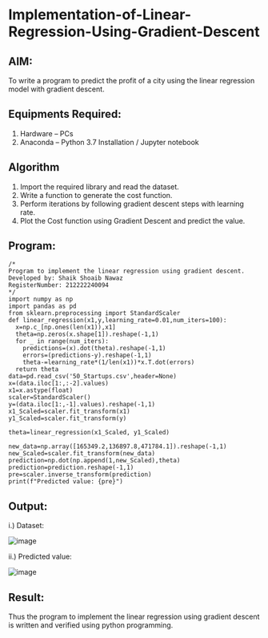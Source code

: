 # Implementation-of-Linear-Regression-Using-Gradient-Descent

## AIM:
To write a program to predict the profit of a city using the linear regression model with gradient descent.

## Equipments Required:
1. Hardware – PCs
2. Anaconda – Python 3.7 Installation / Jupyter notebook

## Algorithm
   1. Import the required library and read the dataset.
   2. Write a function to generate the cost function.
   3. Perform iterations by following gradient descent steps with learning rate.
   4. Plot the Cost function using Gradient Descent and predict the value. 

## Program:
```
/*
Program to implement the linear regression using gradient descent.
Developed by: Shaik Shoaib Nawaz
RegisterNumber: 212222240094
*/
import numpy as np
import pandas as pd
from sklearn.preprocessing import StandardScaler
def linear_regression(x1,y,learning_rate=0.01,num_iters=100):
  x=np.c_[np.ones(len(x1)),x1]
  theta=np.zeros(x.shape[1]).reshape(-1,1)
  for _ in range(num_iters):
    predictions=(x).dot(theta).reshape(-1,1)
    errors=(predictions-y).reshape(-1,1)
    theta-=learning_rate*(1/len(x1))*x.T.dot(errors)
  return theta
data=pd.read_csv('50_Startups.csv',header=None)
x=(data.iloc[1:,:-2].values)
x1=x.astype(float)
scaler=StandardScaler()
y=(data.iloc[1:,-1].values).reshape(-1,1)
x1_Scaled=scaler.fit_transform(x1)
y1_Scaled=scaler.fit_transform(y)

theta=linear_regression(x1_Scaled, y1_Scaled)

new_data=np.array([165349.2,136897.8,471784.1]).reshape(-1,1)
new_Scaled=scaler.fit_transform(new_data)
prediction=np.dot(np.append(1,new_Scaled),theta)
prediction=prediction.reshape(-1,1)
pre=scaler.inverse_transform(prediction)
print(f"Predicted value: {pre}")
```

## Output:
   i.) Dataset:
   
   ![image](https://github.com/shoaib3136/Implementation-of-Linear-Regression-Using-Gradient-Descent/assets/117919362/40c5c830-3e53-44ff-aecc-66f36c9a7087)

   ii.) Predicted value:
   
   ![image](https://github.com/shoaib3136/Implementation-of-Linear-Regression-Using-Gradient-Descent/assets/117919362/9e64546a-9fb0-495f-9678-cdd6cf6f9cc5)




## Result:
Thus the program to implement the linear regression using gradient descent is written and verified using python programming.
